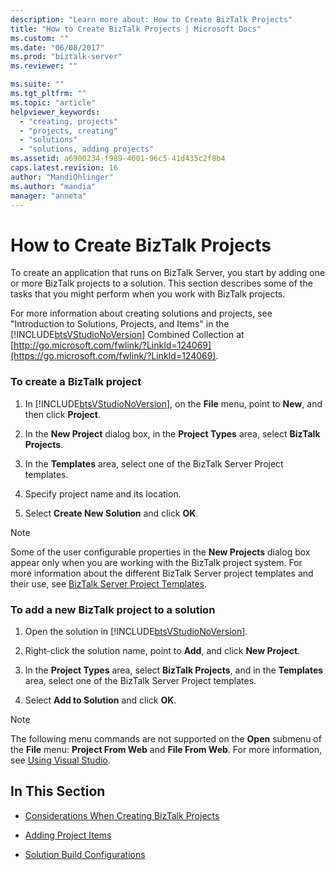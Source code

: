 ```yaml
---
description: "Learn more about: How to Create BizTalk Projects"
title: "How to Create BizTalk Projects | Microsoft Docs"
ms.custom: ""
ms.date: "06/08/2017"
ms.prod: "biztalk-server"
ms.reviewer: ""

ms.suite: ""
ms.tgt_pltfrm: ""
ms.topic: "article"
helpviewer_keywords:
  - "creating, projects"
  - "projects, creating"
  - "solutions"
  - "solutions, adding projects"
ms.assetid: a6900234-f989-4601-96c5-41d435c2f8b4
caps.latest.revision: 16
author: "MandiOhlinger"
ms.author: "mandia"
manager: "anneta"
---
```

# How to Create BizTalk Projects
To create an application that runs on BizTalk Server, you start by adding one or more BizTalk projects to a solution. This section describes some of the tasks that you might perform when you work with BizTalk projects.

 For more information about creating solutions and projects, see "Introduction to Solutions, Projects, and Items" in the [!INCLUDE[btsVStudioNoVersion](../includes/btsvstudionoversion-md.md)] Combined Collection at [http://go.microsoft.com/fwlink/?LinkId=124069](https://go.microsoft.com/fwlink/?LinkId=124069).

### To create a BizTalk project

1. In [!INCLUDE[btsVStudioNoVersion](../includes/btsvstudionoversion-md.md)], on the **File** menu, point to **New**, and then click **Project**.

2. In the **New Project** dialog box, in the **Project Types** area, select **BizTalk Projects**.

3. In the **Templates** area, select one of the BizTalk Server Project templates.

4. Specify project name and its location.

5. Select **Create New Solution** and click **OK**.

> [!NOTE]
>  Some of the user configurable properties in the **New Projects** dialog box appear only when you are working with the BizTalk project system. For more information about the different BizTalk Server project templates and their use, see [BizTalk Server Project Templates](../core/biztalk-server-project-templates.md).

### To add a new BizTalk project to a solution

1. Open the solution in [!INCLUDE[btsVStudioNoVersion](../includes/btsvstudionoversion-md.md)].

2. Right-click the solution name, point to **Add**, and click **New Project**.

3. In the **Project Types** area, select **BizTalk Projects**, and in the **Templates** area, select one of the BizTalk Server Project templates.

4. Select **Add to Solution** and click **OK**.

> [!NOTE]
>  The following menu commands are not supported on the **Open** submenu of the **File** menu: **Project From Web** and **File From Web**. For more information, see [Using Visual Studio](../core/using-visual-studio.md).

## In This Section

-   [Considerations When Creating BizTalk Projects](../core/considerations-when-creating-biztalk-projects.md)

-   [Adding Project Items](../core/adding-project-items.md)

-   [Solution Build Configurations](../core/solution-build-configurations.md)
